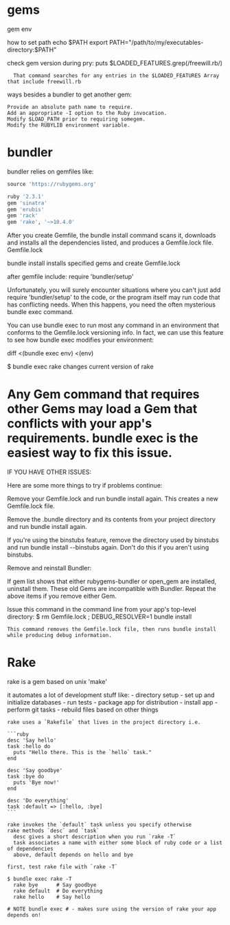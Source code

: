 # gems

  gem env

  how to set path
    echo $PATH
    export PATH="/path/to/my/executables-directory:$PATH"

  check gem version
    during pry:
      puts $LOADED_FEATURES.grep(/freewill\.rb/)

      That command searches for any entries in the $LOADED_FEATURES Array that include freewill.rb

  ways besides a bundler to get another gem:

    Provide an absolute path name to require.
    Add an appropriate -I option to the Ruby invocation.
    Modify $LOAD_PATH prior to requiring somegem.
    Modify the RUBYLIB environment variable.

# bundler

  bundler relies on gemfiles like:

  ```ruby
  source 'https://rubygems.org'

  ruby '2.3.1'
  gem 'sinatra'
  gem 'erubis'
  gem 'rack'
  gem 'rake', '~>10.4.0'
  ```

  After you create Gemfile, the bundle install command scans it, downloads and installs all the dependencies listed, and produces a Gemfile.lock file. Gemfile.lock

  bundle install
    installs specified gems and create Gemfile.lock

  after gemfile include:
    require 'bundler/setup'

  Unfortunately, you will surely encounter situations where you can't just add require 'bundler/setup' to the code, or the program itself may run code that has conflicting needs. When this happens, you need the often mysterious bundle exec command.

  You can use bundle exec to run most any command in an environment that conforms to the Gemfile.lock versioning info. In fact, we can use this feature to see how bundle exec modifies your environment:

  diff <(bundle exec env) <(env)

  $ bundle exec rake
    changes current version of rake

  # Any Gem command that requires other Gems may load a Gem that conflicts with your app's requirements. bundle exec is the easiest way to fix this issue. #

  IF YOU HAVE OTHER ISSUES:

  Here are some more things to try if problems continue:

  Remove your Gemfile.lock and run bundle install again. This creates a new Gemfile.lock file.

  Remove the .bundle directory and its contents from your project directory and run bundle install again.

  If you're using the binstubs feature, remove the directory used by binstubs and run bundle install --binstubs again. Don't do this if you aren't using binstubs.

  Remove and reinstall Bundler:

  If gem list shows that either rubygems-bundler or open_gem are installed, uninstall them. These old Gems are incompatible with Bundler. Repeat the above items if you remove either Gem.

  Issue this command in the command line from your app's top-level directory:
    $ rm Gemfile.lock ; DEBUG_RESOLVER=1 bundle install

    This command removes the Gemfile.lock file, then runs bundle install while producing debug information. 

# Rake

  rake is a gem based on unix 'make'

  it automates a lot of development stuff like:
    - directory setup
    - set up and initialize databases
    - run tests
    - package app for distribution
    - install app
    - perform git tasks
    - rebuild files based on other things

    rake uses a `Rakefile` that lives in the project directory i.e.

    ```ruby
    desc 'Say hello'
    task :hello do
      puts "Hello there. This is the `hello` task."
    end

    desc 'Say goodbye'
    task :bye do
      puts 'Bye now!'
    end

    desc 'Do everything'
    task :default => [:hello, :bye]
    ```

    rake invokes the `default` task unless you specify otherwise
    rake methods `desc` and `task`
      desc gives a short description when you run `rake -T`
      task associates a name with either some block of ruby code or a list of dependencies
      above, default depends on hello and bye

    first, test rake file with `rake -T`

    $ bundle exec rake -T
      rake bye      # Say goodbye
      rake default  # Do everything
      rake hello    # Say hello

    # NOTE bundle exec # - makes sure using the version of rake your app depends on!

